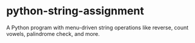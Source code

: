 # python-string-assignment
A Python program with menu-driven string operations like reverse, count vowels, palindrome check, and more.
